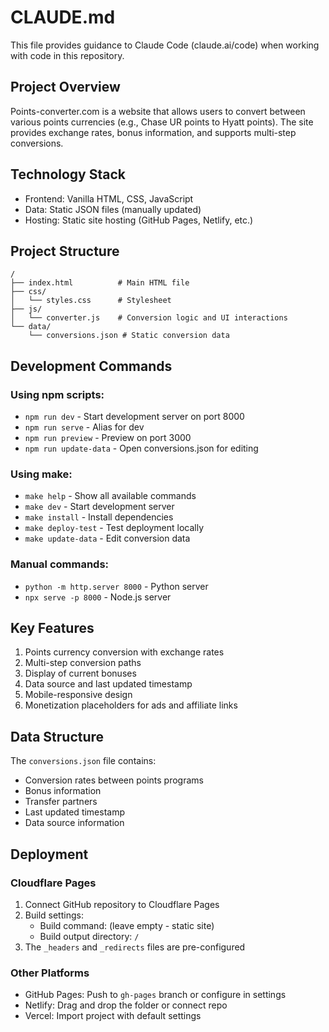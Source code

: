# CLAUDE.md

This file provides guidance to Claude Code (claude.ai/code) when working with code in this repository.

## Project Overview

Points-converter.com is a website that allows users to convert between various points currencies (e.g., Chase UR points to Hyatt points). The site provides exchange rates, bonus information, and supports multi-step conversions.

## Technology Stack

- Frontend: Vanilla HTML, CSS, JavaScript
- Data: Static JSON files (manually updated)
- Hosting: Static site hosting (GitHub Pages, Netlify, etc.)

## Project Structure

```
/
├── index.html          # Main HTML file
├── css/
│   └── styles.css      # Stylesheet
├── js/
│   └── converter.js    # Conversion logic and UI interactions
└── data/
    └── conversions.json # Static conversion data
```

## Development Commands

### Using npm scripts:
- `npm run dev` - Start development server on port 8000
- `npm run serve` - Alias for dev
- `npm run preview` - Preview on port 3000
- `npm run update-data` - Open conversions.json for editing

### Using make:
- `make help` - Show all available commands
- `make dev` - Start development server
- `make install` - Install dependencies
- `make deploy-test` - Test deployment locally
- `make update-data` - Edit conversion data

### Manual commands:
- `python -m http.server 8000` - Python server
- `npx serve -p 8000` - Node.js server

## Key Features

1. Points currency conversion with exchange rates
2. Multi-step conversion paths
3. Display of current bonuses
4. Data source and last updated timestamp
5. Mobile-responsive design
6. Monetization placeholders for ads and affiliate links

## Data Structure

The `conversions.json` file contains:
- Conversion rates between points programs
- Bonus information
- Transfer partners
- Last updated timestamp
- Data source information

## Deployment

### Cloudflare Pages
1. Connect GitHub repository to Cloudflare Pages
2. Build settings:
   - Build command: (leave empty - static site)
   - Build output directory: `/`
3. The `_headers` and `_redirects` files are pre-configured

### Other Platforms
- GitHub Pages: Push to `gh-pages` branch or configure in settings
- Netlify: Drag and drop the folder or connect repo
- Vercel: Import project with default settings